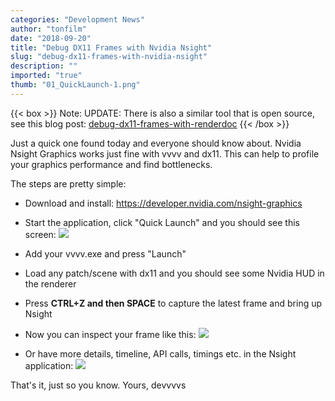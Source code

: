 ```yaml
---
categories: "Development News"
author: "tonfilm"
date: "2018-09-20"
title: "Debug DX11 Frames with Nvidia Nsight"
slug: "debug-dx11-frames-with-nvidia-nsight"
description: ""
imported: "true"
thumb: "01_QuickLaunch-1.png"
---
```



{{< box >}}
Note:
UPDATE: There is also a similar tool that is open source, see this blog post: [debug-dx11-frames-with-renderdoc](/blog/2018/debug-dx11-frames-with-renderdoc)
{{< /box >}}

Just a quick one found today and everyone should know about. Nvidia Nsight Graphics works just fine with vvvv and dx11. This can help to profile your graphics performance and find bottlenecks.

The steps are pretty simple:

- Download and install: https://developer.nvidia.com/nsight-graphics

- Start the application, click "Quick Launch" and you should see this screen:
![](01_QuickLaunch-1.png) 

- Add your vvvv.exe and press "Launch"

- Load any patch/scene with dx11 and you should see some Nvidia HUD in the renderer

- Press **CTRL+Z and then SPACE** to capture the latest frame and bring up Nsight

- Now you can inspect your frame like this:
![](eO1heDllNp.gif) 

- Or have more details, timeline, API calls, timings etc. in the Nsight application:
![](02_Inspect-1.png) 

That's it, just so you know.
Yours, devvvvs